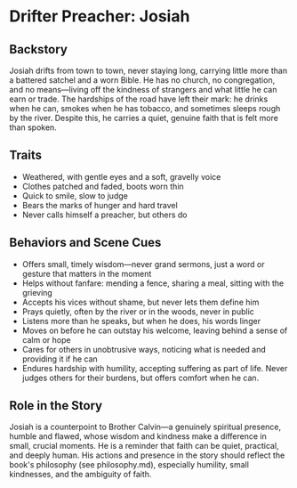 # Drifter Preacher: Josiah

## Backstory

Josiah drifts from town to town, never staying long, carrying little more than a battered satchel and a worn Bible. He has no church, no congregation, and no means—living off the kindness of strangers and what little he can earn or trade. The hardships of the road have left their mark: he drinks when he can, smokes when he has tobacco, and sometimes sleeps rough by the river. Despite this, he carries a quiet, genuine faith that is felt more than spoken.

## Traits

- Weathered, with gentle eyes and a soft, gravelly voice
- Clothes patched and faded, boots worn thin
- Quick to smile, slow to judge
- Bears the marks of hunger and hard travel
- Never calls himself a preacher, but others do

## Behaviors and Scene Cues

- Offers small, timely wisdom—never grand sermons, just a word or gesture that matters in the moment
- Helps without fanfare: mending a fence, sharing a meal, sitting with the grieving
- Accepts his vices without shame, but never lets them define him
- Prays quietly, often by the river or in the woods, never in public
- Listens more than he speaks, but when he does, his words linger
- Moves on before he can outstay his welcome, leaving behind a sense of calm or hope
- Cares for others in unobtrusive ways, noticing what is needed and providing it if he can
- Endures hardship with humility, accepting suffering as part of life. Never judges others for their burdens, but offers comfort when he can.

## Role in the Story

Josiah is a counterpoint to Brother Calvin—a genuinely spiritual presence, humble and flawed, whose wisdom and kindness make a difference in small, crucial moments. He is a reminder that faith can be quiet, practical, and deeply human. His actions and presence in the story should reflect the book's philosophy (see philosophy.md), especially humility, small kindnesses, and the ambiguity of faith. 